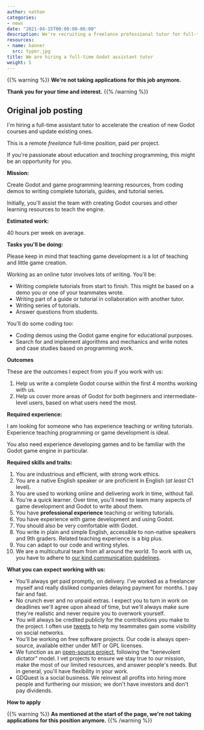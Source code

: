 ```yaml
---
author: nathan
categories:
- news
date: "2021-04-15T00:00:00-06:00"
description: We're recruiting a freelance professional tutor for full-time work.
resources:
- name: banner
  src: typer.jpg
title: We are hiring a full-time Godot assistant tutor
weight: 5
---
```


{{% warning %}}
**We're not taking applications for this job anymore.**

**Thank you for your time and interest.**
{{% /warning %}}

## Original job posting

I'm hiring a full-time assistant tutor to accelerate the creation of new Godot courses and update existing ones.

This is a remote _freelance_ full-time position, paid per project.

If you're passionate about education and _teaching_ programming, this might be an opportunity for you.

**Mission:**

Create Godot and game programming learning resources, from coding demos to writing complete tutorials, guides, and tutorial series.

Initially, you'll assist the team with creating Godot courses and other learning resources to teach the engine.

**Estimated work:**

40 hours per week on average.

**Tasks you'll be doing:**

Please keep in mind that teaching game development is a lot of teaching and little game creation.

Working as an online tutor involves lots of writing. You'll be:

- Writing complete tutorials from start to finish. This might be based on a demo you or one of your teammates wrote.
- Writing part of a guide or tutorial in collaboration with another tutor.
- Writing series of tutorials.
- Answer questions from students.

You'll do some coding too:

- Coding demos using the Godot game engine for educational purposes.
- Search for and implement algorithms and mechanics and write notes and case studies based on programming work.

**Outcomes**

These are the outcomes I expect from you if you work with us:

1. Help us write a complete Godot course within the first 4 months working with us.
1. Help us cover more areas of Godot for both beginners and intermediate-level users, based on what users need the most.

**Required experience:**

I am looking for someone who has experience teaching or writing tutorials. Experience teaching programming or game development is ideal.

You also need experience developing games and to be familiar with the Godot game engine in particular.

**Required skills and traits:**

1. You are industrious and efficient, with strong work ethics.
1. You are a native English speaker or are proficient in English (_at least_ C1 level).
1. You are used to working online and delivering work in time, without fail.
1. You're a quick learner. Over time, you'll need to learn many aspects of game development and Godot to write about them.
1. You have **professional experience** teaching or writing tutorials.
1. You have experience with game development and using Godot.
1. You should also be very comfortable with Godot.
1. You write in plain and simple English, accessible to non-native speakers and 9th graders. Related teaching experience is a big plus.
1. You can adapt to our code and writing styles.
1. We are a multicultural team from all around the world. To work with us, you have to adhere to [our kind communication guidelines](https://www.gdquest.com/docs/guidelines/best-practices/communication/).

**What you can expect working with us:**

- You'll always get paid promptly, on delivery. I've worked as a freelancer myself and really disliked companies delaying payment for months. I pay fair and fast.
- No crunch ever and no unpaid extras. I expect you to turn in work on deadlines we'll agree upon ahead of time, but we'll always make sure they're realistic and never require you to overwork yourself.
- You will always be credited publicly for the contributions you make to the project. I often use [tweets](https://twitter.com/NathanGDQuest/status/1382401224801148929) to help my teammates gain some visibility on social networks.
- You'll be working on free software projects. Our code is always open-source, available either under MIT or GPL licenses.
- We function as an [open-source project](https://github.com/GDQuest/), following the "benevolent dictator" model. I vet projects to ensure we stay true to our mission, make the most of our limited resources, and answer people's needs. But in general, you'll have flexibility in your work.
- GDQuest is a social business. We reinvest all profits into hiring more people and furthering our mission; we don't have investors and don't pay dividends.

**How to apply**

{{% warning %}}
**As mentioned at the start of the page, we're not taking applications for this position anymore.**
{{% /warning %}}

<!-- To apply, please send me an email at `nathan [at] gdquest [dot] com` with the following subject: -->

<!-- > Assistant tutor position: Your Name -->

<!-- **Please include the following information:** -->

<!-- 1. A portfolio or projects you've worked on that show that experience and required skills for the job. You can send a link to your git repositories, tutorials you've written, and more. -->
<!-- 1. The experience you have that relates to the job. -->
<!-- 1. Your curriculum, ideally attached to the email as a PDF. -->
<!-- 1. Why you'd like to work with GDQuest. -->

<!-- A tip for maximizing your chances: be genuine and direct! You don't need to write like you're applying to a big corporation. -->

<!-- And be sure to _show_ me things you've worked on. I want to see you've got the required skills; I won't take your word for it. -->

<!-- **Please note that in case you don't use the correct email subject line or don't include the required information, I won't consider your candidature.** -->

